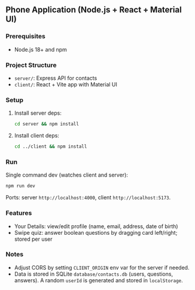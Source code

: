 ## Phone Application (Node.js + React + Material UI)

### Prerequisites
- Node.js 18+ and npm

### Project Structure
- `server/`: Express API for contacts
- `client/`: React + Vite app with Material UI

### Setup
1. Install server deps:
   ```bash
   cd server && npm install
   ```
2. Install client deps:
   ```bash
   cd ../client && npm install
   ```

### Run
Single command dev (watches client and server):
```bash
npm run dev
```
Ports: server `http://localhost:4000`, client `http://localhost:5173`.

### Features
- Your Details: view/edit profile (name, email, address, date of birth)
- Swipe quiz: answer boolean questions by dragging card left/right; stored per user

### Notes
- Adjust CORS by setting `CLIENT_ORIGIN` env var for the server if needed.
- Data is stored in SQLite `database/contacts.db` (users, questions, answers). A random `userId` is generated and stored in `localStorage`.



